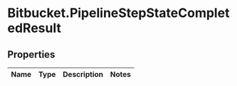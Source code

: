 # Bitbucket.PipelineStepStateCompletedResult

## Properties

Name | Type | Description | Notes
------------ | ------------- | ------------- | -------------


